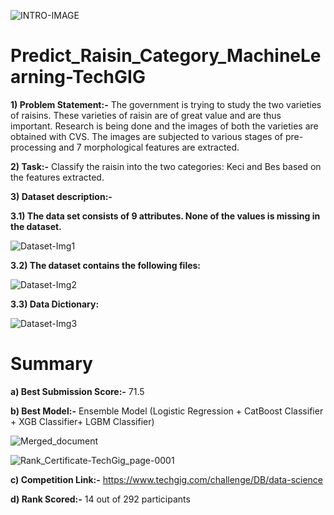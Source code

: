 ![INTRO-IMAGE](https://user-images.githubusercontent.com/84449238/192144749-0010682f-bd44-49fa-a8fa-282263b46126.JPG)

# Predict_Raisin_Category_MachineLearning-TechGIG

**1) Problem Statement:-**
The government is trying to study the two varieties of raisins. These varieties of raisin are of great value and are thus important. Research is being done and the images of both the varieties are obtained with CVS. The images are subjected to various stages of pre-processing and 7 morphological features are extracted.

**2) Task:-**
Classify the raisin into the two categories: Keci and Bes based on the features extracted. 

**3) Dataset description:-**

**3.1) The data set consists of 9 attributes. None of the values is missing in the dataset.**

![Dataset-Img1](https://user-images.githubusercontent.com/84449238/192144275-a878b37d-db6a-43a3-b2a4-3b6fcbea0b0b.JPG)

**3.2) The dataset contains the following files:**

![Dataset-Img2](https://user-images.githubusercontent.com/84449238/192144315-e367f363-a78e-409a-9b28-ae55853c6fab.JPG)

**3.3) Data Dictionary:**

![Dataset-Img3](https://user-images.githubusercontent.com/84449238/192144354-b62deb4d-c5e1-4acf-a656-2e3498d1ab42.JPG)

# Summary

**a) Best Submission Score:-** 71.5

**b) Best Model:-** Ensemble Model (Logistic Regression + CatBoost Classifier + XGB Classifier+ LGBM Classifier)

![Merged_document](https://user-images.githubusercontent.com/84449238/193445754-f1ebe98c-0dc0-4607-938f-0b7823be66ca.jpg)

![Rank_Certificate-TechGig_page-0001](https://user-images.githubusercontent.com/84449238/193445769-8fa64b8c-2098-4e7b-9b66-20ba94753b3a.jpg)

**c) Competition Link:-** https://www.techgig.com/challenge/DB/data-science

**d) Rank Scored:-** 14 out of 292 participants


